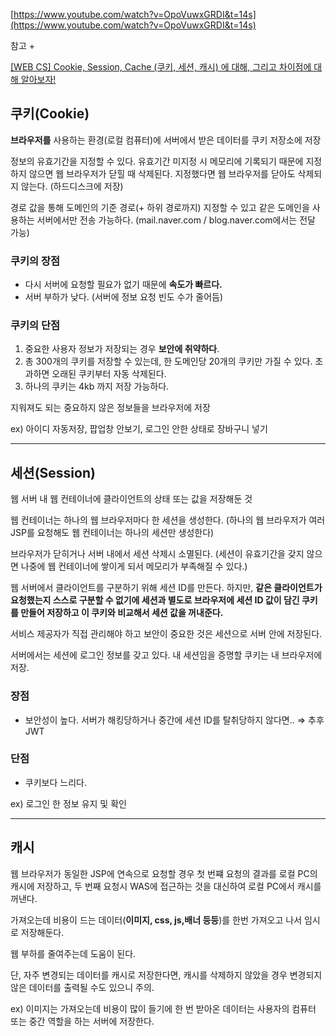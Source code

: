 [https://www.youtube.com/watch?v=OpoVuwxGRDI&t=14s](https://www.youtube.com/watch?v=OpoVuwxGRDI&t=14s)

참고 + 

[[WEB CS] Cookie, Session, Cache (쿠키, 세션, 캐시) 에 대해, 그리고 차이점에 대해 알아보자!](https://maivve.tistory.com/180)

## 쿠키(Cookie)

**브라우저를** 사용하는 환경(로컬 컴퓨터)에 서버에서 받은 데이터를 쿠키 저장소에 저장

정보의 유효기간을 지정할 수 있다. 유효기간 미지정 시 메모리에 기록되기 때문에 지정하지 않으면 웹 브라우저가 닫힐 때 삭제된다. 지정했다면 웹 브라우저를 닫아도 삭제되지 않는다. (하드디스크에 저장)

경로 값을 통해 도메인의 기준 경로(+ 하위 경로까지) 지정할 수 있고 같은 도메인을 사용하는 서버에서만 전송 가능하다. (mail.naver.com / blog.naver.com에서는 전달 가능)

### 쿠키의 장점

- 다시 서버에 요청할 필요가 없기 때문에 **속도가 빠르다.**
- 서버 부하가 낮다. (서버에 정보 요청 빈도 수가 줄어듬)

### 쿠키의 단점

1. 중요한 사용자 정보가 저장되는 경우 **보안에 취약하다**.
2. 총 300개의 쿠키를 저장할 수 있는데, 한 도메인당 20개의 쿠키만 가질 수 있다. 초과하면 오래된 쿠키부터 자동 삭제된다. 
3. 하나의 쿠키는 4kb 까지 저장 가능하다.

지워져도 되는 중요하지 않은 정보들을 브라우저에 저장

ex) 아이디 자동저장, 팝업창 안보기, 로그인 안한 상태로 장바구니 넣기

---

## 세션(Session)

웹 서버 내 웹 컨테이너에 클라이언트의 상태 또는 값을 저장해둔 것

웹 컨테이너는 하나의 웹 브라우저마다 한 세션을 생성한다. (하나의 웹 브라우저가 여러 JSP를 요청해도 웹 컨테이너는 하나의 세션만 생성한다)

브라우저가 닫히거나 서버 내에서 세션 삭제시 소멸된다. (세션이 유효기간을 갖지 않으면 나중에 웹 컨테이너에 쌓이게 되서 메모리가 부족해질 수 있다.)

웹 서버에서 클라이언트를 구분하기 위해 세션 ID를 만든다. 하지만, **같은 클라이언트가 요청했는지 스스로 구분할 수 없기에 세션과 별도로 브라우저에 세션 ID 값이 담긴 쿠키를 만들어 저장하고 이 쿠키와 비교해서 세션 값을 꺼내준다.**

서비스 제공자가 직접 관리해야 하고 보안이 중요한 것은 세션으로 서버 안에 저장된다. 

서버에서는 세션에 로그인 정보를 갖고 있다. 내 세션임을 증명할 쿠키는 내 브라우저에 저장.

### 장점

- 보안성이 높다. 서버가 해킹당하거나 중간에 세션 ID를 탈취당하지 않다면.. ⇒ 추후 JWT

### 단점

- 쿠키보다 느리다.

ex) 로그인 한 정보 유지 및 확인

---

## 캐시

웹 브라우저가 동일한 JSP에 연속으로 요청할 경우 첫 번쨰 요청의 결과를 로컬 PC의 캐시에 저장하고, 두 번째 요청시 WAS에 접근하는 것을 대신하여 로컬 PC에서 캐시를 꺼낸다.

가져오는데 비용이 드는 데이터(**이미지, css, js,배너 등등**)를 한번 가져오고 나서 임시로 저장해둔다. 

웹 부하를 줄여주는데 도움이 된다. 

단, 자주 변경되는 데이터를 캐시로 저장한다면, 캐시를 삭제하지 않았을 경우 변경되지 않은 데이터를 출력될 수도 있으니 주의.

ex) 이미지는 가져오는데 비용이 많이 들기에 한 번 받아온 데이터는 사용자의 컴퓨터 또는 중간 역할을 하는 서버에 저장한다.
